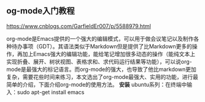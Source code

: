 ## og-mode入门教程
https://www.cnblogs.com/GarfieldEr007/p/5588979.html

org-mode是Emacs提供的一个强大的编辑模式，可以用于做会议笔记以及制作各种待办事项（GDT）。其语法类似于Markdown但是提供了比Markdown更多的操作，再加上Emacs强大的编辑功能，能给笔记增加很多动态的操作（能纯文本上实现折叠、展开、树状视图、表格求和、求代码运行结果等功能），可以说org-mode是最强大的标记语言。而org-mode的强大，也导致了他比markdown更加复杂，需要花些时间来练习，本文选出了org-mode最强大、实用的功能，进行最简单的介绍，下面介绍org-mode的使用方法。
**安装**
ubuntu系列：在终端中输入：sudo apt-get install emacs
